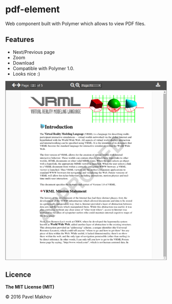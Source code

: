 # pdf-element

Web component built with Polymer which allows to view PDF files.

## Features

- Next/Previous page
- Zoom
- Download
- Compatible with Polymer 1.0.
- Looks nice :)

![pdf-element](pdf-element.png)

## Licence

**The MIT License (MIT)**

© 2016 Pavel Makhov
